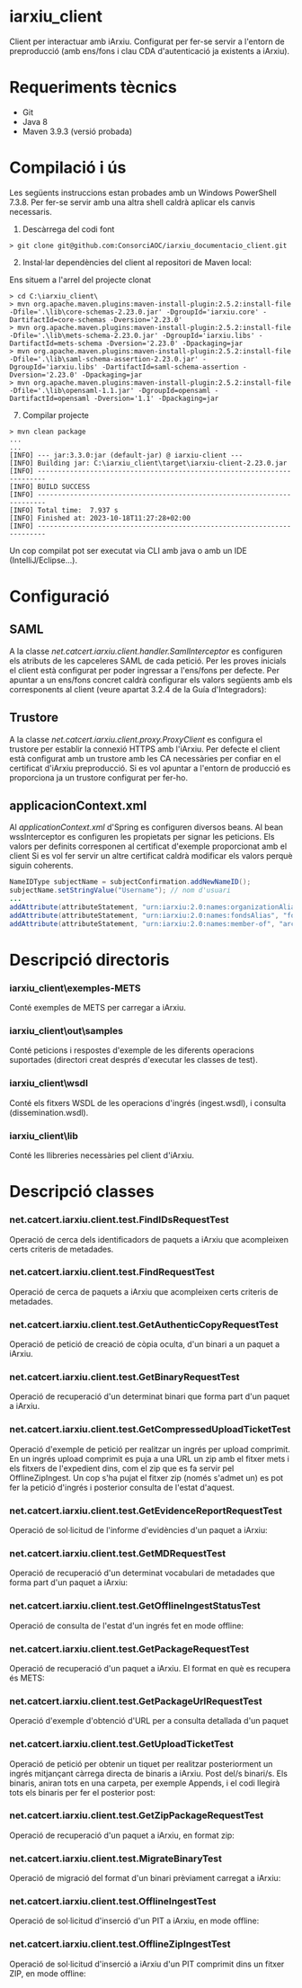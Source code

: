 ﻿# iarxiu_client
Client per interactuar amb iArxiu. Configurat per fer-se servir a l'entorn de preproducció (amb ens/fons i clau CDA d'autenticació ja existents a iArxiu).

# Requeriments tècnics
- Git
- Java 8
- Maven 3.9.3 (versió probada)

# Compilació i ús
Les següents instruccions estan probades amb un Windows PowerShell 7.3.8. 
Per fer-se servir amb una altra shell caldrà aplicar els canvis necessaris.
1) Descàrrega del codi font
```shell
> git clone git@github.com:ConsorciAOC/iarxiu_documentacio_client.git
```

2) Instal·lar dependències del client al repositori de Maven local:

Ens situem a l'arrel del projecte clonat
```shell
> cd C:\iarxiu_client\
> mvn org.apache.maven.plugins:maven-install-plugin:2.5.2:install-file -Dfile='.\lib\core-schemas-2.23.0.jar' -DgroupId='iarxiu.core' -DartifactId=core-schemas -Dversion='2.23.0'
> mvn org.apache.maven.plugins:maven-install-plugin:2.5.2:install-file -Dfile='.\lib\mets-schema-2.23.0.jar' -DgroupId='iarxiu.libs' -DartifactId=mets-schema -Dversion='2.23.0' -Dpackaging=jar
> mvn org.apache.maven.plugins:maven-install-plugin:2.5.2:install-file -Dfile='.\lib\saml-schema-assertion-2.23.0.jar' -DgroupId='iarxiu.libs' -DartifactId=saml-schema-assertion -Dversion='2.23.0' -Dpackaging=jar
> mvn org.apache.maven.plugins:maven-install-plugin:2.5.2:install-file -Dfile='.\lib\opensaml-1.1.jar' -DgroupId=opensaml -DartifactId=opensaml -Dversion='1.1' -Dpackaging=jar
```


7. Compilar projecte
```shell
> mvn clean package
...
...
[INFO] --- jar:3.3.0:jar (default-jar) @ iarxiu-client ---
[INFO] Building jar: C:\iarxiu_client\target\iarxiu-client-2.23.0.jar
[INFO] ------------------------------------------------------------------------
[INFO] BUILD SUCCESS
[INFO] ------------------------------------------------------------------------
[INFO] Total time:  7.937 s
[INFO] Finished at: 2023-10-18T11:27:28+02:00
[INFO] ------------------------------------------------------------------------
```
Un cop compilat pot ser executat via CLI amb java o amb un IDE (IntelliJ/Eclipse...).


# Configuració
## SAML
A la classe _net.catcert.iarxiu.client.handler.SamlInterceptor_ es configuren els atributs de les capceleres SAML de cada petició.
Per les proves inicials el client està configurat per poder ingressar a l'ens/fons per defecte.
Per apuntar a un ens/fons concret caldrà configurar els valors següents amb els corresponents al client (veure apartat 3.2.4 de la Guía d'Integradors):

## Trustore
A la classe _net.catcert.iarxiu.client.proxy.ProxyClient_ es configura el trustore per establir la connexió HTTPS amb l'iArxiu. Per defecte el client està configurat amb un trustore amb les CA necessàries per confiar en el certificat d'iArxiu preproducció.
Si es vol apuntar a l'entorn de producció es proporciona ja un trustore configurat per fer-ho.

## applicacionContext.xml
Al _applicationContext.xml_ d'Spring es configuren diversos beans.
Al bean wssInterceptor es configuren les propietats per signar les peticions. Els valors per definits corresponen al certificat d'exemple proporcionat amb el client
Si es vol fer servir un altre certificat caldrà modificar els valors perquè siguin coherents.

```java
NameIDType subjectName = subjectConfirmation.addNewNameID();
subjectName.setStringValue("Username");	// nom d'usuari
...			
addAttribute(attributeStatement, "urn:iarxiu:2.0:names:organizationAlias", "organizationTest");	// nom de l'ens
addAttribute(attributeStatement, "urn:iarxiu:2.0:names:fondsAlias", "fondsTest");				// fons
addAttribute(attributeStatement, "urn:iarxiu:2.0:names:member-of", "archivists");				// grup
```

# Descripció directoris
### iarxiu_client\exemples-METS
Conté exemples de METS per carregar a iArxiu.

### iarxiu_client\out\samples
Conté peticions i respostes d'exemple de les diferents operacions suportades (directori creat després d'executar les classes de test).

### iarxiu_client\wsdl
Conté els fitxers WSDL de les operacions d'ingrés (ingest.wsdl), i consulta (dissemination.wsdl).

### iarxiu_client\lib
Conté les llibreries necessàries pel client d'iArxiu.

# Descripció classes
### net.catcert.iarxiu.client.test.FindIDsRequestTest
Operació de cerca dels identificadors de paquets a iArxiu que acompleixen certs criteris de metadades.

### net.catcert.iarxiu.client.test.FindRequestTest
Operació de cerca de paquets a iArxiu que acompleixen certs criteris de metadades.

### net.catcert.iarxiu.client.test.GetAuthenticCopyRequestTest
Operació de petició de creació de còpia oculta, d'un binari a un paquet a iArxiu.

### net.catcert.iarxiu.client.test.GetBinaryRequestTest
Operació de recuperació d'un determinat binari que forma part d'un paquet a iArxiu.

### net.catcert.iarxiu.client.test.GetCompressedUploadTicketTest
Operació d'exemple de petició per realitzar un ingrés per upload comprimit. En un ingrés
upload comprimit es puja a una URL un zip amb el fitxer mets i els fitxers de l'expedient
dins, com el zip que es fa servir pel OfflineZipIngest.
Un cop s'ha pujat el fitxer zip (només s'admet un) es pot fer la petició d'ingrés i posterior consulta de l'estat d'aquest.

### net.catcert.iarxiu.client.test.GetEvidenceReportRequestTest
Operació de sol·licitud de l'informe d'evidències d'un paquet a iArxiu:

### net.catcert.iarxiu.client.test.GetMDRequestTest
Operació de recuperació d'un determinat vocabulari de metadades que forma part d'un paquet a iArxiu:

### net.catcert.iarxiu.client.test.GetOfflineIngestStatusTest
Operació de consulta de l'estat d'un ingrés fet en mode offline:

### net.catcert.iarxiu.client.test.GetPackageRequestTest
Operació de recuperació d'un paquet a iArxiu. El format en què es recupera és METS:

### net.catcert.iarxiu.client.test.GetPackageUrlRequestTest
Operació d'exemple d'obtenció d'URL per a consulta detallada d'un paquet

### net.catcert.iarxiu.client.test.GetUploadTicketTest
Operació de petició per obtenir un tiquet per realitzar posteriorment un ingrés mitjançant càrrega directa de binaris a iArxiu. Post del/s binari/s.
Els binaris, aniran tots en una carpeta, per exemple Appends, i el codi llegirà tots els binaris per fer el posterior post:

### net.catcert.iarxiu.client.test.GetZipPackageRequestTest
Operació de recuperació d'un paquet a iArxiu, en format zip:

### net.catcert.iarxiu.client.test.MigrateBinaryTest
Operació de migració del format d'un binari prèviament carregat a iArxiu:

### net.catcert.iarxiu.client.test.OfflineIngestTest
Operació de sol·licitud d'inserció d'un PIT a iArxiu, en mode offline:

### net.catcert.iarxiu.client.test.OfflineZipIngestTest
Operació de sol·licitud d'inserció a iArxiu d'un PIT comprimit dins un fitxer ZIP, en mode offline:
